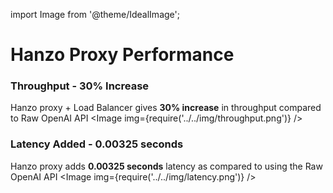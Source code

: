 import Image from '@theme/IdealImage';

# Hanzo Proxy Performance

### Throughput - 30% Increase
Hanzo proxy + Load Balancer gives **30% increase** in throughput compared to Raw OpenAI API
<Image img={require('../../img/throughput.png')} />

### Latency Added - 0.00325 seconds
Hanzo proxy adds **0.00325 seconds** latency as compared to using the Raw OpenAI API
<Image img={require('../../img/latency.png')} />